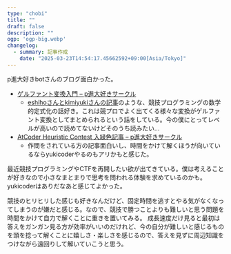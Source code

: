```yaml
---
type: "chobi"
title: ""
draft: false
description: ""
ogp: 'ogp-big.webp'
changelog:
  - summary: 記事作成
    date: "2025-03-23T14:54:17.45662592+09:00[Asia/Tokyo]"
---
```


p進大好きbotさんのブログ面白かった。

- [ゲルファント変換入門 – p進大好きサークル](https://p-adic.github.io/introduction-to-Gelfand-transform/)
  - [eshihoさんとkimiyukiさんの記事](https://elliptic-shiho.github.io/segtree/segtree.pdf)のような、競技プログラミングの数学的定式化の話好き。これは競プロでよく出てくる様々な変換がゲルファント変換としてまとめられるという話をしている。今の僕にとってレベルが高いので読めてないけどそのうち読みたい...
- [AtCoder Heuristic Contest 入緑色記事 – p進大好きサークル](https://p-adic.github.io/became-Heuristic-green-in-AtCoder/)
  - 作問をされている方の記事面白いし、時間をかけて解くほうが向いているならyukicoderやるのもアリかもと感じた。

最近競技プログラミングやCTFを再開したい欲が出てきている。僕は考えることが好きなので小さなまとまりで思考を問われる体験を求めているのかも。yukicoderはありだなあと感じてよかった。

競技のヒリヒリした感じも好きなんだけど、固定時間を逃すとやる気がなくなってしまうのが嫌だと感じる。なので、競技で勝つことよりも難しいと思う問題を時間をかけて自力で解くことに重きを置いてみる。
成長速度だけ見ると最初は答えをガンガン見る方が効率がいいのだけれど、今の自分が難しいと感じるものを頭を捻って解くことに嬉しさ・楽しさを感じるので、答えを見ずに周辺知識をつけながら遠回りして解いていこうと思う。
